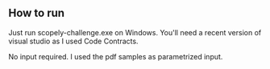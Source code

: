 ## How to run

Just run scopely-challenge.exe on Windows. You'll
need a recent version of visual studio as I used 
Code Contracts.

No input required. I used the pdf samples as
parametrized input.
